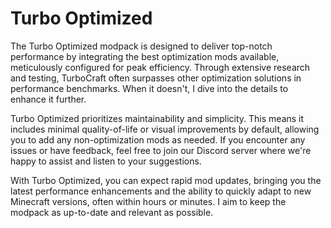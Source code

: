 # Turbo Optimized

The Turbo Optimized modpack is designed to deliver top-notch performance by integrating the best optimization mods available, meticulously configured for peak efficiency. Through extensive research and testing, TurboCraft often surpasses other optimization solutions in performance benchmarks. When it doesn't, I dive into the details to enhance it further.

Turbo Optimized prioritizes maintainability and simplicity. This means it includes minimal quality-of-life or visual improvements by default, allowing you to add any non-optimization mods as needed. If you encounter any issues or have feedback, feel free to join our Discord server where we're happy to assist and listen to your suggestions.

With Turbo Optimized, you can expect rapid mod updates, bringing you the latest performance enhancements and the ability to quickly adapt to new Minecraft versions, often within hours or minutes. I aim to keep the modpack as up-to-date and relevant as possible.
